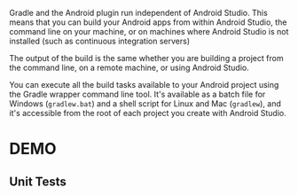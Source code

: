 <!--

Outline: Discuss Common gradle tasks in Android project and show them in the Android Studio UI and in a terminal. 

--> 

Gradle and the Android plugin run independent of Android Studio. This means that you can build your Android apps from within Android Studio, the command line on your machine, or on machines where Android Studio is not installed (such as continuous integration servers)

The output of the build is the same whether you are building a project from the command line, on a remote machine, or using Android Studio.

You can execute all the build tasks available to your Android project using the Gradle wrapper command line tool. It's available as a batch file for Windows (`gradlew.bat`) and a shell script for Linux and Mac (`gradlew`), and it's accessible from the root of each project you create with Android Studio.


# DEMO

## Unit Tests

<!-- Showing Android Studio ->

The Android Plugin for Gradle lets you run unit tests from your Gradle project via the command-line. 

- Open Terminal in Android Studio. 
- Execute `$ ./gradlew :app:test --console=plain`

`--console=plain` flag sets the console output to plain to generate plain text only. This option disables all color and other rich output in the console output. This is the default when Gradle is not attached to a terminal.

As the output shows, both `testDebugUnitTest` and `testReleaseUnitTest` tasks are executed. 

If you want to run unit tests only for debug. You can execute `$ ./gradlew :app:testDebugUnitTest --console=plain`

Gradle saves test reports in the build/ directory of each module that it tests. You can see the HTML tests results. 

`open app/build/reports/tests/testDebugUnitTest/index.html` 

If you want to see information in the console about tests being executed you can add: 

    android {
        ...
        testOptions {
            unitTests {
                all {
                    testLogging {
                        exceptionFormat "full"
                        events "skipped", "passed", "failed"
                        showStandardStreams true
                    }
                }
            }
        } 
    }


Gradle also allows you to target specific tests using the `--tests` flag. For example, run: 

./gradlew :app:testDebugUnitTest --tests com.raywenderlich.android.myapplication.ExampleUnitTest

to execute just the `ExampleUnitTest`. 

## Android Instrumentation Tests

There is an out-of-the-box Gradle task called `connectedAndroidTest` that can be used to run Instrumentation Tests. This task builds the app and tests and runs them on all connected devices (real or emulated).

I have one emulator running. If I run:

    ./gradlew connectedAndroidTest
    
An instrumented unit test in my project gets executed. 

I can open the tests reports: 

`open app/build/reports/androidTests/connected/index.html`     

Gradle supports task name abbreviations. This means, for example, you can initiate the connectedAndroidTest task by simply entering the following command.

    ./gradlew cAT


## Build a debug APK

For immediate app testing and debugging, you can build a debug APK. The debug APK is signed with a debug key provided by the SDK tools and allows debugging through `adb`.

To build a debug APK, open a command line and navigate to the root of your project directory. To initiate a debug build, invoke the assembleDebug task:

`gradlew assembleDebug`

This creates an APK named `app-debug.apk` in `app/build/outputs/apk/debug/`. The file is already signed with the debug key and aligned with zipalign, so you can immediately install it on a device.

Or to build the APK and immediately install it on a running emulator or connected device, instead invoke installDebug:

`gradlew installDebug`



